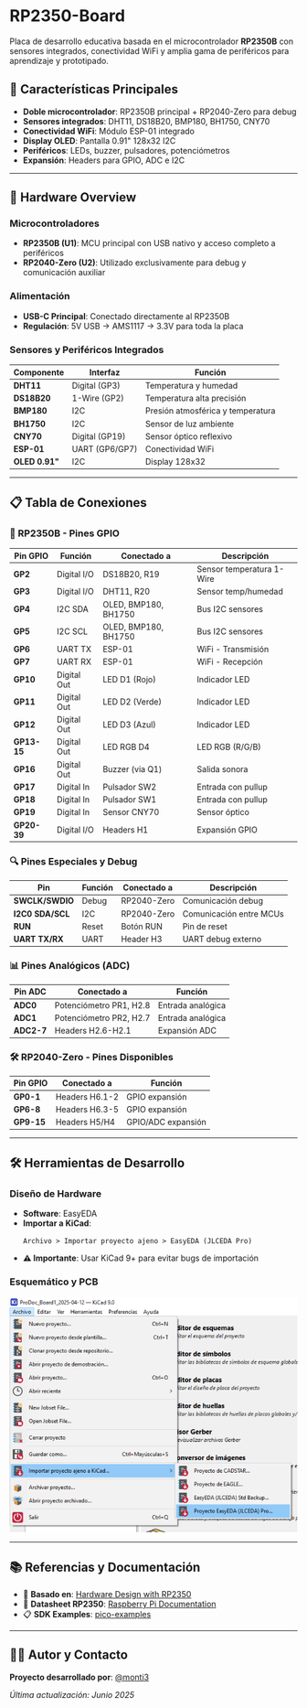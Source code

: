 # RP2350-Board

Placa de desarrollo educativa basada en el microcontrolador **RP2350B** con sensores integrados, conectividad WiFi y amplia gama de periféricos para aprendizaje y prototipado.

## 🚀 Características Principales

- **Doble microcontrolador**: RP2350B principal + RP2040-Zero para debug
- **Sensores integrados**: DHT11, DS18B20, BMP180, BH1750, CNY70
- **Conectividad WiFi**: Módulo ESP-01 integrado
- **Display OLED**: Pantalla 0.91" 128x32 I2C
- **Periféricos**: LEDs, buzzer, pulsadores, potenciómetros
- **Expansión**: Headers para GPIO, ADC e I2C

---

## 🔧 Hardware Overview

### Microcontroladores

- **RP2350B (U1)**: MCU principal con USB nativo y acceso completo a periféricos
- **RP2040-Zero (U2)**: Utilizado exclusivamente para debug y comunicación auxiliar

### Alimentación

- **USB-C Principal**: Conectado directamente al RP2350B
- **Regulación**: 5V USB → AMS1117 → 3.3V para toda la placa

### Sensores y Periféricos Integrados

| Componente     | Interfaz       | Función                           |
| -------------- | -------------- | --------------------------------- |
| **DHT11**      | Digital (GP3)  | Temperatura y humedad             |
| **DS18B20**    | 1-Wire (GP2)   | Temperatura alta precisión        |
| **BMP180**     | I2C            | Presión atmosférica y temperatura |
| **BH1750**     | I2C            | Sensor de luz ambiente            |
| **CNY70**      | Digital (GP19) | Sensor óptico reflexivo           |
| **ESP-01**     | UART (GP6/GP7) | Conectividad WiFi                 |
| **OLED 0.91"** | I2C            | Display 128x32                    |

---

## 📋 Tabla de Conexiones

### 🔌 RP2350B - Pines GPIO

| Pin GPIO    | Función     | Conectado a          | Descripción               |
| ----------- | ----------- | -------------------- | ------------------------- |
| **GP2**     | Digital I/O | DS18B20, R19         | Sensor temperatura 1-Wire |
| **GP3**     | Digital I/O | DHT11, R20           | Sensor temp/humedad       |
| **GP4**     | I2C SDA     | OLED, BMP180, BH1750 | Bus I2C sensores          |
| **GP5**     | I2C SCL     | OLED, BMP180, BH1750 | Bus I2C sensores          |
| **GP6**     | UART TX     | ESP-01               | WiFi - Transmisión        |
| **GP7**     | UART RX     | ESP-01               | WiFi - Recepción          |
| **GP10**    | Digital Out | LED D1 (Rojo)        | Indicador LED             |
| **GP11**    | Digital Out | LED D2 (Verde)       | Indicador LED             |
| **GP12**    | Digital Out | LED D3 (Azul)        | Indicador LED             |
| **GP13-15** | Digital Out | LED RGB D4           | LED RGB (R/G/B)           |
| **GP16**    | Digital Out | Buzzer (via Q1)      | Salida sonora             |
| **GP17**    | Digital In  | Pulsador SW2         | Entrada con pullup        |
| **GP18**    | Digital In  | Pulsador SW1         | Entrada con pullup        |
| **GP19**    | Digital In  | Sensor CNY70         | Sensor óptico             |
| **GP20-39** | Digital I/O | Headers H1           | Expansión GPIO            |

### 🔍 Pines Especiales y Debug

| Pin              | Función | Conectado a | Descripción             |
| ---------------- | ------- | ----------- | ----------------------- |
| **SWCLK/SWDIO**  | Debug   | RP2040-Zero | Comunicación debug      |
| **I2C0 SDA/SCL** | I2C     | RP2040-Zero | Comunicación entre MCUs |
| **RUN**          | Reset   | Botón RUN   | Pin de reset            |
| **UART TX/RX**   | UART    | Header H3   | UART debug externo      |

### 📊 Pines Analógicos (ADC)

| Pin ADC    | Conectado a             | Función           |
| ---------- | ----------------------- | ----------------- |
| **ADC0**   | Potenciómetro PR1, H2.8 | Entrada analógica |
| **ADC1**   | Potenciómetro PR2, H2.7 | Entrada analógica |
| **ADC2-7** | Headers H2.6-H2.1       | Expansión ADC     |

### 🛠 RP2040-Zero - Pines Disponibles

| Pin GPIO   | Conectado a    | Función            |
| ---------- | -------------- | ------------------ |
| **GP0-1**  | Headers H6.1-2 | GPIO expansión     |
| **GP6-8**  | Headers H6.3-5 | GPIO expansión     |
| **GP9-15** | Headers H5/H4  | GPIO/ADC expansión |

---

## 🛠 Herramientas de Desarrollo

### Diseño de Hardware

- **Software**: EasyEDA
- **Importar a KiCad**:
  ```
  Archivo > Importar proyecto ajeno > EasyEDA (JLCEDA Pro)
  ```
- **⚠️ Importante**: Usar KiCad 9+ para evitar bugs de importación

### Esquemático y PCB

<p align="center">
  <img src="images/image.png" alt="Importación desde EasyEDA" width="600"/>
</p>

---

## 📚 Referencias y Documentación

- 📖 **Basado en**: [Hardware Design with RP2350](https://datasheets.raspberrypi.com/rp2350/hardware-design-with-rp2350.pdf)
- 🔗 **Datasheet RP2350**: [Raspberry Pi Documentation](https://datasheets.raspberrypi.com/rp2350/rp2350-datasheet.pdf)
- 📋 **SDK Examples**: [pico-examples](https://github.com/raspberrypi/pico-examples)

---

## 🧑‍💻 Autor y Contacto

**Proyecto desarrollado por**: [@monti3](https://github.com/monti3)


_Última actualización: Junio 2025_
